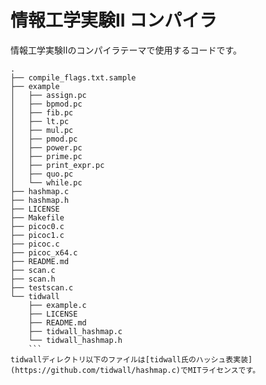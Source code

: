 # 情報工学実験II コンパイラ

情報工学実験IIのコンパイラテーマで使用するコードです。

```
.
├── compile_flags.txt.sample
├── example
│   ├── assign.pc
│   ├── bpmod.pc
│   ├── fib.pc
│   ├── lt.pc
│   ├── mul.pc
│   ├── pmod.pc
│   ├── power.pc
│   ├── prime.pc
│   ├── print_expr.pc
│   ├── quo.pc
│   └── while.pc
├── hashmap.c
├── hashmap.h
├── LICENSE
├── Makefile
├── picoc0.c
├── picoc1.c
├── picoc.c
├── picoc_x64.c
├── README.md
├── scan.c
├── scan.h
├── testscan.c
└── tidwall
    ├── example.c
    ├── LICENSE
    ├── README.md
    ├── tidwall_hashmap.c
    └── tidwall_hashmap.h
    ```
tidwallディレクトリ以下のファイルは[tidwall氏のハッシュ表実装](https://github.com/tidwall/hashmap.c)でMITライセンスです。
